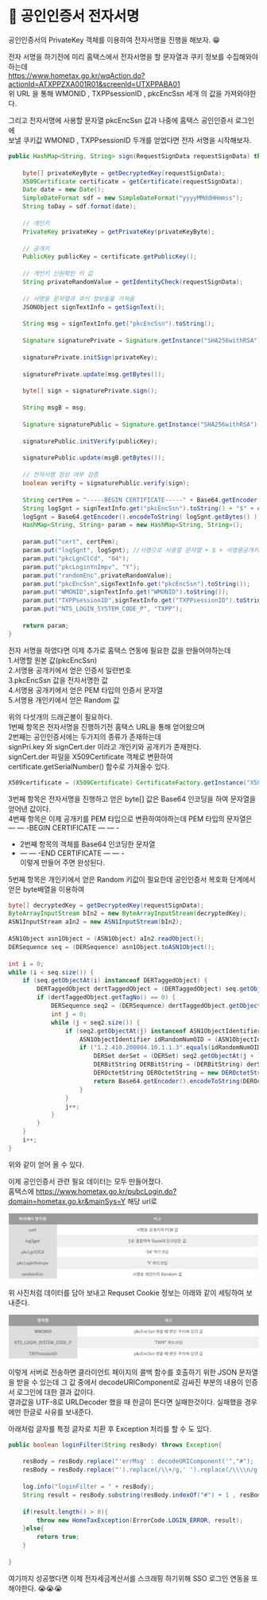 # :loudspeaker: 공인인증서 전자서명
공인인증서의 PrivateKey 객체를 이용하여 전자서명을 진행을 해보자. :grin:  

전자 서명을 하기전에 미리 홈택스에서 전자서명을 할 문자열과 쿠키 정보를 수집해와야하는데  
https://www.hometax.go.kr/wqAction.do?actionId=ATXPPZXA001R01&screenId=UTXPPABA01  
위 URL 을 통해 WMONID , TXPPsessionID , pkcEncSsn 세개 의 값을 가져와야한다.  

그리고 전자서명에 사용할 문자열 pkcEncSsn 값과 나중에 홈택스 공인인증서 로그인에   
보낼 쿠키값 WMONID , TXPPsessionID 두개를 얻었다면 전자 서명을 시작해보자.  


``` java
public HashMap<String, String> sign(RequestSignData requestSignData) throws Exception {

    byte[] privateKeyByte = getDecryptedKey(requestSignData);
    X509Certificate certificate = getCertificate(requestSignData);
    Date date = new Date();
    SimpleDateFormat sdf = new SimpleDateFormat("yyyyMMddHHmmss");
    String toDay = sdf.format(date);

    // 개인키
    PrivateKey privateKey = getPrivateKey(privateKeyByte);

    // 공개키
    PublicKey publicKey = certificate.getPublicKey();

    // 개인키 신원확인 키 값
    String privateRandomValue = getIdentityCheck(requestSignData);

    // 서명용 문자열과 쿠키 정보들을 가져옴
    JSONObject signTextInfo = getSignText();

    String msg = signTextInfo.get("pkcEncSsn").toString();

    Signature signaturePrivate = Signature.getInstance("SHA256withRSA");//SHA256withRSA

    signaturePrivate.initSign(privateKey);

    signaturePrivate.update(msg.getBytes());

    byte[] sign = signaturePrivate.sign();

    String msgB = msg;

    Signature signaturePublic = Signature.getInstance("SHA256withRSA");

    signaturePublic.initVerify(publicKey);

    signaturePublic.update(msgB.getBytes());

    // 전자서명 정상 여부 검증
    boolean verifty = signaturePublic.verify(sign);

    String certPem = "-----BEGIN CERTIFICATE-----" + Base64.getEncoder().encodeToString(certificate.getEncoded()) + "-----END CERTIFICATE-----";
    String logSgnt = signTextInfo.get("pkcEncSsn").toString() + "$" + certificate.getSerialNumber() + "$" + toDay + "$" + Base64.getEncoder().encodeToString(sign) ;
    logSgnt = Base64.getEncoder().encodeToString( logSgnt.getBytes() );
    HashMap<String, String> param = new HashMap<String, String>();

    param.put("cert", certPem);
    param.put("logSgnt", logSgnt); //서명으로 사용할 문자열 + $ + 서명용공개키 인증서 일렬번호 + $ + yyyyMMddHHmmss + $ + 전자서명한 값
    param.put("pkcLgnClCd", "04");
    param.put("pkcLoginYnImpv", "Y");
    param.put("randomEnc",privateRandomValue);
    param.put("pkcEncSsn",signTextInfo.get("pkcEncSsn").toString());
    param.put("WMONID",signTextInfo.get("WMONID").toString());
    param.put("TXPPsessionID",signTextInfo.get("TXPPsessionID").toString());
    param.put("NTS_LOGIN_SYSTEM_CODE_P", "TXPP");

    return param;
}
```
전자 서명을 하였다면 이제 추가로 홈택스 연동에 필요한 값을 만들어야하는데   
1.서명할 원본 값(pkcEncSsn)   
2.서명용 공개키에서 얻은 인증서 일련번호  
3.pkcEncSsn 값을 전자서명한 값  
4.서명용 공개키에서 얻은 PEM 타입의 인증서 문자열  
5.서명용 개인키에서 얻은 Random 값  

위의 다섯개의 드래곤볼이 필요하다.  
1번째 항목은 전자서명을 진행하기전 홈택스 URL을 통해 얻어왔으며  
2번째는 공인인증서에는 두가지의 종류가 존재하는데  
signPri.key 와 signCert.der 이라고 개인키와 공개키가 존재한다.  
signCert.der 파일을 X509Certificate 객체로 변환하여 certificate.getSerialNumber() 함수로 가져올수 있다.  
    
``` java
X509certificate = (X509Certificate) CertificateFactory.getInstance("X509").generateCertificate(requestSignData.getSingCert().getInputStream()); 
```
3번째 항목은 전자서명을 진행하고 얻은 byte[] 값은 Base64 인코딩을 하여 문자열을 얻어낸 값이다.  
4번째 항목은 이제 공개키를 PEM 타입으로 변환하여야하는데 PEM 타입의 문자열은  
  — — -BEGIN CERTIFICATE — — -  
+ 2번째 항목의 객체를 Base64 인코딩한 문자열  
+ — — -END CERTIFICATE — — -  
이렇게 만들어 주면 완성된다.  

5번째 항목은 개인키에서 얻은 Random 키값이 필요한데 공인인증서 복호화 단계에서 얻은 byte배열을 이용하여   

``` java
byte[] decryptedKey = getDecryptedKey(requestSignData);
ByteArrayInputStream bIn2 = new ByteArrayInputStream(decryptedKey); 
ASN1InputStream aIn2 = new ASN1InputStream(bIn2);

ASN1Object asn1Object = (ASN1Object) aIn2.readObject();
DERSequence seq = (DERSequence) asn1Object.toASN1Object();

int i = 0;
while (i < seq.size()) {
    if (seq.getObjectAt(i) instanceof DERTaggedObject) {
        DERTaggedObject dertTaggedObject = (DERTaggedObject) seq.getObjectAt(i);
        if (dertTaggedObject.getTagNo() == 0) {
            DERSequence seq2 = (DERSequence) dertTaggedObject.getObject();
            int j = 0;
            while (j < seq2.size()) {
                if (seq2.getObjectAt(j) instanceof ASN1ObjectIdentifier) {
                    ASN1ObjectIdentifier idRandomNumOID = (ASN1ObjectIdentifier) seq2.getObjectAt(j);
                    if ("1.2.410.200004.10.1.1.3".equals(idRandomNumOID.toString())) {
                        DERSet derSet = (DERSet) seq2.getObjectAt(j + 1);
                        DERBitString DERBitString = (DERBitString) derSet.getObjectAt(0);
                        DEROctetString DEROctetString = new DEROctetString(DERBitString.getBytes());
                        return Base64.getEncoder().encodeToString(DEROctetString.getOctets());
                    }
                }
                j++;
            }
        }
    }
    i++;
}
```
위와 같이 얻어 올 수 있다.  

이제 공인인증서 관련 필요 데이터는 모두 만들어졌다.  
홈택스에 https://www.hometax.go.kr/pubcLogin.do?domain=hometax.go.kr&mainSys=Y 해당 url로  
    
![img.png](../images/img_4.png)

위 사진처럼 데이터를 담아 보내고 Requset Cookie 정보는 아래와 같이 세팅하여 보내준다.  

![img_1.png](../images/img_5.png)

이렇게 서버로 전송하면 클라이언트 페이지의 콜백 함수를 호출하기 위한 JSON 문자열을 받을 수 있는데 그 값 중에서 decodeURIComponent로 감싸진 부분의 내용이 인증서 로그인에 대한 결과 값이다.  
결과값을 UTF-8로 URLDecoder 했을 때 한글이 뜬다면 실패한것이다. 실패했을 경우에만 한글로 사유를 보내준다.     

아래처럼 글자를 특정 글자로 치환 후 Exception 처리를 할 수 도 있다. 

``` java
public boolean loginFilter(String resBody) throws Exception{

    resBody = resBody.replace("'errMsg' : decodeURIComponent('","#");
    resBody = resBody.replace("').replace(/\\+/g,' ').replace(/\\\\n/g,'\\n'), 'lgnRsltCd'","#");

    log.info("loginFilter = " + resBody);
    String result = resBody.substring(resBody.indexOf("#") + 1 , resBody.lastIndexOf("#"));

    if(result.length() > 0){
        throw new HomeTaxException(ErrorCode.LOGIN_ERROR, result);
    }else{
        return true;
    }

}
```

여기까지 성공했다면 이제 전자세금계산서를 스크래핑 하기위해 SSO 로그인 연동을 또 해야한다. :sob::sob::sob:  
